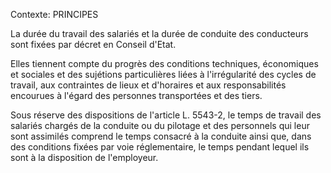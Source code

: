 Contexte: PRINCIPES

La durée du travail des salariés et la durée de conduite des conducteurs sont fixées par décret en Conseil d'Etat.

Elles tiennent compte du progrès des conditions techniques, économiques et sociales et des sujétions particulières liées à l'irrégularité des cycles de travail, aux contraintes de lieux et d'horaires et aux responsabilités encourues à l'égard des personnes transportées et des tiers.

Sous réserve des dispositions de l'article L. 5543-2, le temps de travail des salariés chargés de la conduite ou du pilotage et des personnels qui leur sont assimilés comprend le temps consacré à la conduite ainsi que, dans des conditions fixées par voie réglementaire, le temps pendant lequel ils sont à la disposition de l'employeur.